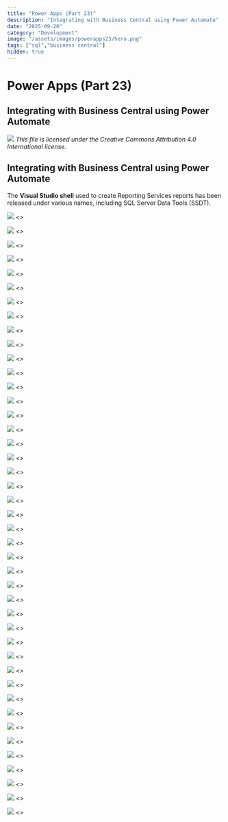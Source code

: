 ```yaml
---
title: "Power Apps (Part 23)"
description: "Integrating with Business Central using Power Automate"
date: "2025-09-20"
category: "Development"
image: "/assets/images/powerapps23/hero.png"
tags: ["sql","business central"]
hidden: true
---
```


# Power Apps (Part 23)

## Integrating with Business Central using Power Automate

![](/assets/images/powerapps23/office-365-icon-500x500.png)
*This file is licensed under the Creative Commons Attribution 4.0 International license.*


## Integrating with Business Central using Power Automate

The **Visual Studio shell** used to create Reporting Services reports has been released under various names, including SQL Server Data Tools (SSDT).

![](/assets/images/powerapps23/screenshot-2024-10-30-at-5.00.32pm-1836x1475.png)
*<<NEW TEXT HERE>>*

![](/assets/images/powerapps23/screenshot-2024-10-30-at-5.00.32pm-1836x1475.png)
*<<NEW TEXT HERE>>*

![](/assets/images/powerapps23/screenshot-2024-10-30-at-5.00.32pm-1836x1475.png)
*<<NEW TEXT HERE>>*

![](/assets/images/powerapps23/screenshot-2024-10-30-at-5.00.32pm-1836x1475.png)
*<<NEW TEXT HERE>>*

![](/assets/images/powerapps23/screenshot-2024-10-30-at-5.00.32pm-1836x1475.png)
*<<NEW TEXT HERE>>*

![](/assets/images/powerapps23/screenshot-2024-10-30-at-5.00.32pm-1836x1475.png)
*<<NEW TEXT HERE>>*

![](/assets/images/powerapps23/screenshot-2024-10-30-at-5.00.32pm-1836x1475.png)
*<<NEW TEXT HERE>>*

![](/assets/images/powerapps23/screenshot-2024-10-30-at-5.00.32pm-1836x1475.png)
*<<NEW TEXT HERE>>*

![](/assets/images/powerapps23/screenshot-2024-10-30-at-5.00.32pm-1836x1475.png)
*<<NEW TEXT HERE>>*

![](/assets/images/powerapps23/screenshot-2024-10-30-at-5.00.32pm-1836x1475.png)
*<<NEW TEXT HERE>>*

![](/assets/images/powerapps23/screenshot-2024-10-30-at-5.00.32pm-1836x1475.png)
*<<NEW TEXT HERE>>*

![](/assets/images/powerapps23/screenshot-2024-10-30-at-5.00.32pm-1836x1475.png)
*<<NEW TEXT HERE>>*

![](/assets/images/powerapps23/screenshot-2024-10-30-at-5.00.32pm-1836x1475.png)
*<<NEW TEXT HERE>>*

![](/assets/images/powerapps23/screenshot-2024-10-30-at-5.00.32pm-1836x1475.png)
*<<NEW TEXT HERE>>*

![](/assets/images/powerapps23/screenshot-2024-10-30-at-5.00.32pm-1836x1475.png)
*<<NEW TEXT HERE>>*

![](/assets/images/powerapps23/screenshot-2024-10-30-at-5.00.32pm-1836x1475.png)
*<<NEW TEXT HERE>>*

![](/assets/images/powerapps23/screenshot-2024-10-30-at-5.00.32pm-1836x1475.png)
*<<NEW TEXT HERE>>*

![](/assets/images/powerapps23/screenshot-2024-10-30-at-5.00.32pm-1836x1475.png)
*<<NEW TEXT HERE>>*

![](/assets/images/powerapps23/screenshot-2024-10-30-at-5.00.32pm-1836x1475.png)
*<<NEW TEXT HERE>>*

![](/assets/images/powerapps23/screenshot-2024-10-30-at-5.00.32pm-1836x1475.png)
*<<NEW TEXT HERE>>*

![](/assets/images/powerapps23/screenshot-2024-10-30-at-5.00.32pm-1836x1475.png)
*<<NEW TEXT HERE>>*

![](/assets/images/powerapps23/screenshot-2024-10-30-at-5.00.32pm-1836x1475.png)
*<<NEW TEXT HERE>>*

![](/assets/images/powerapps23/screenshot-2024-10-30-at-5.00.32pm-1836x1475.png)
*<<NEW TEXT HERE>>*

![](/assets/images/powerapps23/screenshot-2024-10-30-at-5.00.32pm-1836x1475.png)
*<<NEW TEXT HERE>>*

![](/assets/images/powerapps23/screenshot-2024-10-30-at-5.00.32pm-1836x1475.png)
*<<NEW TEXT HERE>>*

![](/assets/images/powerapps23/screenshot-2024-10-30-at-5.00.32pm-1836x1475.png)
*<<NEW TEXT HERE>>*

![](/assets/images/powerapps23/screenshot-2024-10-30-at-5.00.32pm-1836x1475.png)
*<<NEW TEXT HERE>>*

![](/assets/images/powerapps23/screenshot-2024-10-30-at-5.00.32pm-1836x1475.png)
*<<NEW TEXT HERE>>*

![](/assets/images/powerapps23/screenshot-2024-10-30-at-5.00.32pm-1836x1475.png)
*<<NEW TEXT HERE>>*

![](/assets/images/powerapps23/screenshot-2024-10-30-at-5.00.32pm-1836x1475.png)
*<<NEW TEXT HERE>>*

![](/assets/images/powerapps23/screenshot-2024-10-30-at-5.00.32pm-1836x1475.png)
*<<NEW TEXT HERE>>*

![](/assets/images/powerapps23/screenshot-2024-10-30-at-5.00.32pm-1836x1475.png)
*<<NEW TEXT HERE>>*

![](/assets/images/powerapps23/screenshot-2024-10-30-at-5.00.32pm-1836x1475.png)
*<<NEW TEXT HERE>>*

![](/assets/images/powerapps23/screenshot-2024-10-30-at-5.00.32pm-1836x1475.png)
*<<NEW TEXT HERE>>*

![](/assets/images/powerapps23/screenshot-2024-10-30-at-5.00.32pm-1836x1475.png)
*<<NEW TEXT HERE>>*

![](/assets/images/powerapps23/screenshot-2024-10-30-at-5.00.32pm-1836x1475.png)
*<<NEW TEXT HERE>>*

![](/assets/images/powerapps23/screenshot-2024-10-30-at-5.00.32pm-1836x1475.png)
*<<NEW TEXT HERE>>*

![](/assets/images/powerapps23/screenshot-2024-10-30-at-5.00.32pm-1836x1475.png)
*<<NEW TEXT HERE>>*

![](/assets/images/powerapps23/screenshot-2024-10-30-at-5.00.32pm-1836x1475.png)
*<<NEW TEXT HERE>>*

![](/assets/images/powerapps23/screenshot-2024-10-30-at-5.00.32pm-1836x1475.png)
*<<NEW TEXT HERE>>*

![](/assets/images/powerapps23/screenshot-2024-10-30-at-5.00.32pm-1836x1475.png)
*<<NEW TEXT HERE>>*

![](/assets/images/powerapps23/screenshot-2024-10-30-at-5.00.32pm-1836x1475.png)
*<<NEW TEXT HERE>>*

![](/assets/images/powerapps23/screenshot-2024-10-30-at-5.00.32pm-1836x1475.png)
*<<NEW TEXT HERE>>*
